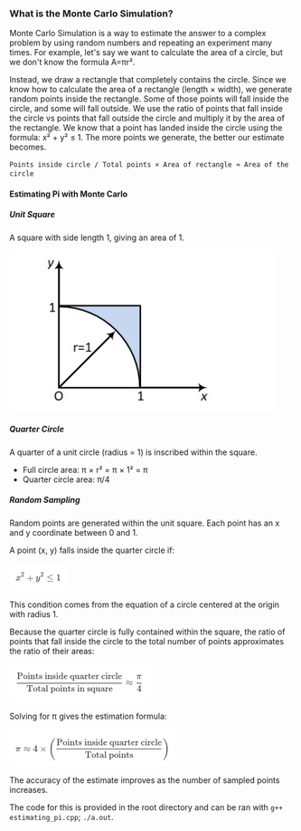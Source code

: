 ### What is the Monte Carlo Simulation?

Monte Carlo Simulation is a way to estimate the answer to a complex problem by using random numbers and repeating an experiment many times. For example, let's say we want to calculate the area of a circle, but we don't know the formula A=πr².

Instead, we draw a rectangle that completely contains the circle. Since we know how to calculate the area of a rectangle (length × width), we generate random points inside the rectangle. Some of those points will fall inside the circle, and some will fall outside. We use the ratio of points that fall inside the circle vs points that fall outside the circle and multiply it by the area of the rectangle. We know that a point has landed inside the circle using the formula: x² + y² ≤ 1. The more points we generate, the better our estimate becomes.

```
Points inside circle / Total points × Area of rectangle ≈ Area of the circle
```

#### Estimating Pi with Monte Carlo


##### Unit Square
A square with side length 1, giving an area of 1.

![Unit Square](images/unit_square.png)

##### Quarter Circle
A quarter of a unit circle (radius = 1) is inscribed within the square.
- Full circle area: π × r² = π × 1² = π
- Quarter circle area: π/4

##### Random Sampling
Random points are generated within the unit square. Each point has an x and y coordinate between 0 and 1.

A point (x, y) falls inside the quarter circle if:

![Circle](images/circle.png)

This condition comes from the equation of a circle centered at the origin with radius 1.

Because the quarter circle is fully contained within the square, the ratio of points that fall inside the circle to the total number of points approximates the ratio of their areas:

![Ratio](images/ratio.png)

Solving for π gives the estimation formula:

![Pi](images/pi.png)

The accuracy of the estimate improves as the number of sampled points increases.

The code for this is provided in the root directory and can be ran with `g++ estimating_pi.cpp`; `./a.out`.